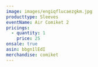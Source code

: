```yaml
---
image: images/engiqflucaezgkm.jpg
producttype: Sleeves
eventName: Air Comiket 2
pricings:
  - quantity: 1
    price: 25
onsale: true
asin: bbgn1lEdI
merchandise: comiket
---
```

